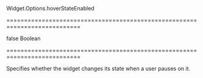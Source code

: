 <!--id-->Widget.Options.hoverStateEnabled<!--/id-->
===========================================================================
<!--default-->false<!--/default-->
<!--type-->Boolean<!--/type-->
===========================================================================

<!--shortDescription-->
Specifies whether the widget changes its state when a user pauses on it.
<!--/shortDescription-->

<!--fullDescription-->

<!--/fullDescription-->